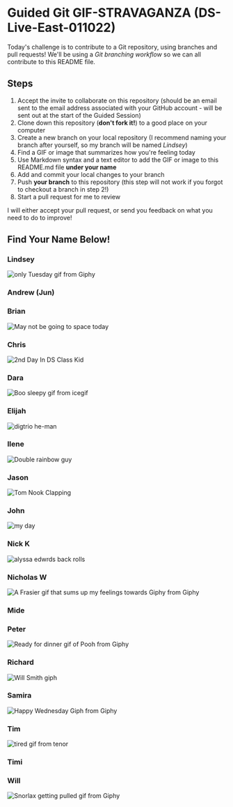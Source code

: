 # Guided Git GIF-STRAVAGANZA (DS-Live-East-011022)

Today's challenge is to contribute to a Git repository, using branches and pull requests! We'll be using a *Git branching workflow* so we can all contribute to this README file.

## Steps

1. Accept the invite to collaborate on this repository (should be an email sent to the email address associated with your GitHub account - will be sent out at the start of the Guided Session)
2. Clone down this repository (**don't fork it!**) to a good place on your computer
3. Create a new branch on your local repository (I recommend naming your branch after yourself, so my branch will be named _Lindsey_)
4. Find a GIF or image that summarizes how you're feeling today
5. Use Markdown syntax and a text editor to add the GIF or image to this README.md file **under your name**
6. Add and commit your local changes to your branch
7. Push **your branch** to this repository (this step will not work if you forgot to checkout a branch in step 2!)
8. Start a pull request for me to review

I will either accept your pull request, or send you feedback on what you need to do to improve!

## Find Your Name Below!

### Lindsey

![only Tuesday gif from Giphy](https://media.giphy.com/media/flL6zRWgnNDvSidTcX/giphy.gif)

### Andrew (Jun)



### Brian

![May not be going to space today](https://media.discordapp.net/attachments/820479419545419827/928406364458483752/270301130_1300967297057056_5969400458840051637_n.png)

### Chris

![2nd Day In DS Class Kid](https://media.giphy.com/media/XreQmk7ETCak0/giphy.gif)

### Dara
![Boo sleepy gif from icegif](https://www.icegif.com/wp-content/uploads/sleepy-icegif-2.gif)



### Elijah
![digtrio he-man](https://pbs.twimg.com/media/FI1tCqBUYAAoXna?format=jpg&name=360x360)


### Ilene

![Double rainbow guy](https://media.giphy.com/media/dsHn0MkyXIq8RzWiJb/giphy.gif)


### Jason

![Tom Nook Clapping](https://i.giphy.com/media/KFhv3T1seYSJuak8TN/giphy.webp)

### John
 ![my day](https://media.giphy.com/media/1GEATImIxEXVR79Dhk/giphy.gif)   


### Nick K
![alyssa edwrds back rolls](https://media0.giphy.com/media/tG2PPAXybVbe8/giphy.gif?cid=ecf05e47ys6xokqqhva0krus479ip6zize78yluqjn1u7o32&rid=giphy.gif)



### Nicholas W

![A Frasier gif that sums up my feelings towards Giphy from Giphy](https://media.giphy.com/media/cItRuCib3Rm7Cb9C1P/giphy.gif)


### Mide



### Peter
![Ready for dinner gif of Pooh from Giphy](https://media.giphy.com/media/jKaFXbKyZFja0/giphy.gif)


### Richard

![Will Smith giph](https://media.giphy.com/media/3o7WIBndbUIDDGG9Qk/giphy.gif)

### Samira
![Happy Wednesday Giph from Giphy](https://media.giphy.com/media/iibH5ymW6LFvSIVyUc/giphy.gif)



### Tim

![tired gif from tenor](https://c.tenor.com/ibAeZIaQgJoAAAAd/tom-and.gif)

### Timi



### Will
![Snorlax getting pulled gif from Giphy](https://media.giphy.com/media/l3vQXn15dRVNMru7e/giphy.gif)

